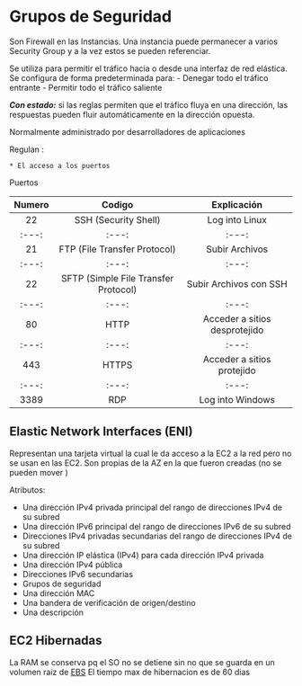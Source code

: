 # Grupos de Seguridad

Son Firewall en las Instancias.
Una instancia puede permanecer a varios Security Group y a la vez estos se pueden referenciar.

Se utiliza para permitir el tráfico hacia o desde una interfaz de red elástica.
Se configura de forma predeterminada para:
    - Denegar todo el tráfico entrante
    - Permitir todo el tráfico saliente

***Con estado:*** si las reglas permiten que el tráfico fluya en una dirección, las respuestas pueden fluir automáticamente en la dirección opuesta.

Normalmente administrado por desarrolladores de aplicaciones


Regulan :

    * El acceso a los puertos

Puertos

| Numero | Codigo | Explicación |
| :---: | :---: | :---: |
| 22 | SSH (Security Shell) | Log into Linux |
| :---: | :---: | :---: |
| 21 | FTP (File Transfer Protocol) | Subir Archivos |
| :---: | :---: | :---: |
| 22 | SFTP (Simple File Transfer Protocol) | Subir Archivos con SSH |
| :---: | :---: | :---: |
| 80 | HTTP | Acceder a sitios desprotejido |
| :---: | :---: | :---: |
| 443 | HTTPS | Acceder a sitios protejido |
| :---: | :---: | :---: |
| 3389 | RDP | Log into Windows |

## Elastic Network Interfaces (ENI)

Representan una tarjeta virtual la cual le da acceso a la EC2 a la red pero no se usan en las EC2.
Son propias de la AZ en la que fueron creadas (no se pueden mover )

Atributos:
 
- Una dirección IPv4 privada principal del rango de direcciones IPv4 de su subred
- Una dirección IPv6 principal del rango de direcciones IPv6 de su subred
- Direcciones IPv4 privadas secundarias del rango de direcciones IPv4 de su subred
- Una dirección IP elástica (IPv4) para cada dirección IPv4 privada
- Una dirección IPv4 pública
- Direcciones IPv6 secundarias
- Grupos de seguridad
- Una dirección MAC
- Una bandera de verificación de origen/destino
- Una descripción

## EC2 Hibernadas

La RAM se conserva pq el SO no se detiene sin no que se guarda en un volumen raiz de [EBS](../02-Almacenamiento/De%20Bloque,%20en%20Archivos%20y%20Objetos/ebs.md)
El tiempo max de hibernacion es de 60 dias